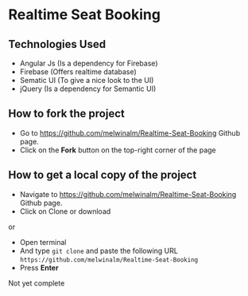 # Realtime Seat Booking

## Technologies Used

   - Angular Js (Is a dependency for Firebase)
   - Firebase (Offers realtime database)
   - Sematic UI (To give a nice look to the UI)
   - jQuery (Is a dependency for Semantic UI)

## How to fork the project

   - Go to https://github.com/melwinalm/Realtime-Seat-Booking Github page.
   - Click on the **Fork** button on the top-right corner of the page

## How to get a local copy of the project

   - Navigate to https://github.com/melwinalm/Realtime-Seat-Booking Github page.
   - Click on Clone or download
  
or

   - Open terminal
   - And type `git clone` and paste the following URL `https://github.com/melwinalm/Realtime-Seat-Booking`
   - Press **Enter**

Not yet complete
